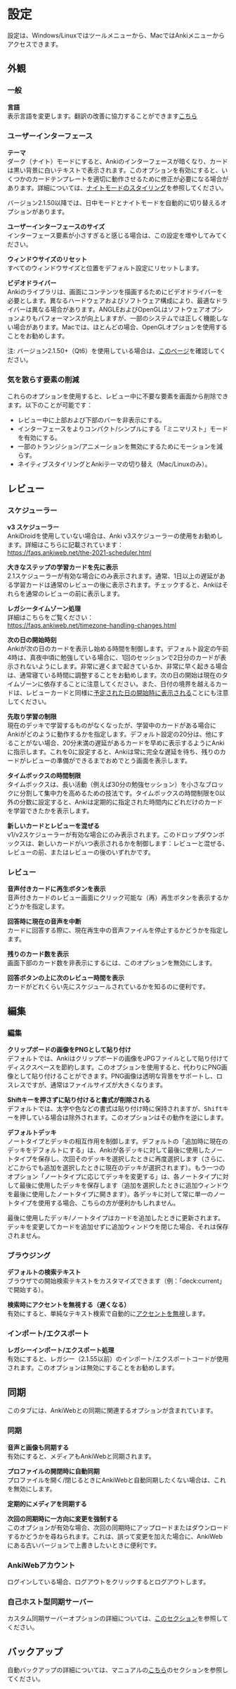 # 設定

<!-- toc -->

設定は、Windows/Linuxではツールメニューから、MacではAnkiメニューからアクセスできます。

## 外観

### 一般

**言語**\
表示言語を変更します。翻訳の改善に協力することができます[こちら](https://translating.ankiweb.net/)

### ユーザーインターフェース

**テーマ**\
ダーク（ナイト）モードにすると、Ankiのインターフェースが暗くなり、カードは黒い背景に白いテキストで表示されます。このオプションを有効にすると、いくつかのカードテンプレートを適切に動作させるために修正が必要になる場合があります。詳細については、[ナイトモードのスタイリング](templates/styling.md#ナイトモード)を参照してください。

バージョン2.1.50以降では、日中モードとナイトモードを自動的に切り替えるオプションがあります。

**ユーザーインターフェースのサイズ**\
インターフェース要素が小さすぎると感じる場合は、この設定を増やしてみてください。

**ウィンドウサイズのリセット**\
すべてのウィンドウサイズと位置をデフォルト設定にリセットします。

**ビデオドライバー**\
Ankiのライブラリは、画面にコンテンツを描画するためにビデオドライバーを必要とします。異なるハードウェアおよびソフトウェア構成により、最適なドライバーは異なる場合があります。ANGLEおよびOpenGLはソフトウェアオプションよりもパフォーマンスが向上しますが、一部のシステムでは正しく機能しない場合があります。Macでは、ほとんどの場合、OpenGLオプションを使用することをお勧めします。

注: バージョン2.1.50+（Qt6）を使用している場合は、[このページ](./platform/windows/display-issues.md#qt6)を確認してください。

### 気を散らす要素の削減

これらのオプションを使用すると、レビュー中に不要な要素を画面から削除できます。以下のことが可能です：

- レビュー中に上部および下部のバーを非表示にする。
- インターフェースをよりコンパクト/シンプルにする「ミニマリスト」モードを有効にする。
- 一部のトランジション/アニメーションを無効にするためにモーションを減らす。
- ネイティブスタイリングとAnkiテーマの切り替え（Mac/Linuxのみ）。

## レビュー

### スケジューラー

**v3 スケジューラー**\
AnkiDroidを使用していない場合は、Anki v3スケジューラーの使用をお勧めします。詳細はこちらに記載されています：\
<https://faqs.ankiweb.net/the-2021-scheduler.html>

**大きなステップの学習カードを先に表示**\
2.1スケジューラーが有効な場合にのみ表示されます。通常、1日以上の遅延がある学習カードは通常のレビューの後に表示されます。チェックすると、Ankiはそれらを通常のレビューの前に表示します。

**レガシータイムゾーン処理**\
詳細はこちらをご覧ください：\
<https://faqs.ankiweb.net/timezone-handling-changes.html>

**次の日の開始時刻**\
Ankiが次の日のカードを表示し始める時間を制御します。デフォルト設定の午前4時は、真夜中頃に勉強している場合に、1回のセッションで2日分のカードが表示されないようにします。非常に遅くまで起きているか、非常に早く起きる場合は、通常寝ている時間に調整することをお勧めします。次の日の開始は現在のタイムゾーンに依存することに注意してください。また、日付の境界を越えるカードは、レビューカードと同様に[予定された日の開始時に表示される](./deck-options.md#日付の境界)ことにも注意してください。

**先取り学習の制限**\
現在のデッキで学習するものがなくなったが、学習中のカードがある場合にAnkiがどのように動作するかを指定します。デフォルト設定の20分は、他にすることがない場合、20分未満の遅延があるカードを早めに表示するようにAnkiに指示します。これを0に設定すると、Ankiは常に完全な遅延を待ち、残りのカードがレビューの準備ができるまでおめでとう画面を表示します。

**タイムボックスの時間制限**\
タイムボックスは、長い活動（例えば30分の勉強セッション）を小さなブロックに分割して集中力を高めるための技法です。タイムボックスの時間制限を0以外の分数に設定すると、Ankiは定期的に指定された時間内にどれだけのカードを学習できたかを表示します。

**新しいカードとレビューを混ぜる**\
v1/v2スケジューラーが有効な場合にのみ表示されます。このドロップダウンボックスは、新しいカードがいつ表示されるかを制御します：レビューと混ぜる、レビューの前、またはレビューの後のいずれかです。

### レビュー

**音声付きカードに再生ボタンを表示**\
音声付きカードのレビュー画面にクリック可能な（再）再生ボタンを表示するかどうかを指定します。

**回答時に現在の音声を中断**\
カードに回答する際に、現在再生中の音声ファイルを停止するかどうかを指定します。

**残りのカード数を表示**\
画面下部のカード数を非表示にするには、このオプションを無効にします。

**回答ボタンの上に次のレビュー時間を表示**\
カードがどれくらい先にスケジュールされているかを知るのに便利です。

## 編集

### 編集

**クリップボードの画像をPNGとして貼り付け**\
デフォルトでは、Ankiはクリップボードの画像をJPGファイルとして貼り付けてディスクスペースを節約します。このオプションを使用すると、代わりにPNG画像として貼り付けることができます。PNG画像は透明な背景をサポートし、ロスレスですが、通常はファイルサイズが大きくなります。

**Shiftキーを押さずに貼り付けると書式が削除される**\
デフォルトでは、太字や色などの書式は貼り付け時に保持されますが、<kbd>Shift</kbd>キーを押している場合は除外されます。このオプションはその動作を逆にします。

**デフォルトデッキ**\
ノートタイプとデッキの相互作用を制御します。デフォルトの「追加時に現在のデッキをデフォルトにする」は、Ankiが各デッキに対して最後に使用したノートタイプを保存し、次回そのデッキを選択したときに再度選択します（さらに、どこからでも追加を選択したときに現在のデッキが選択されます）。もう一つのオプション「ノートタイプに応じてデッキを変更する」は、各ノートタイプに対して最後に使用したデッキを保存します（追加を選択したときに追加ウィンドウを最後に使用したノートタイプに開きます）。各デッキに対して常に単一のノートタイプを使用する場合、こちらの方が便利かもしれません。

最後に使用したデッキ/ノートタイプはカードを追加したときに更新されます。デッキを変更してカードを追加せずに追加ウィンドウを閉じた場合、それは保存されません。

### ブラウジング

**デフォルトの検索テキスト**\
ブラウザでの開始検索テキストをカスタマイズできます（例：「deck:current」で開始する）。

**検索時にアクセントを無視する（遅くなる）**\
有効にすると、単純なテキスト検索で自動的に[アクセントを無視](./searching.md#アクセント･結合文字を無視する)します。

### インポート/エクスポート

**レガシーインポート/エクスポート処理**\
有効にすると、レガシー（2.1.55以前）のインポート/エクスポートコードが使用されます。このオプションは無効にすることをお勧めします。

## 同期

このタブには、AnkiWebとの同期に関連するオプションが含まれています。

### 同期

**音声と画像も同期する**\
有効にすると、メディアもAnkiWebと同期されます。

**プロファイルの開閉時に自動同期**\
プロファイルを開く/閉じるときにAnkiWebと自動同期したくない場合は、これを無効にします。

**定期的にメディアを同期する**

**次回の同期時に一方向に変更を強制する**\
このオプションが有効な場合、次回の同期時にアップロードまたはダウンロードするかどうかを尋ねられます。これは、誤って変更を加えた場合に、AnkiWebにある古いバージョンで上書きしたいときに便利です。

### AnkiWebアカウント

ログインしている場合、ログアウトをクリックするとログアウトします。

### 自己ホスト型同期サーバー

カスタム同期サーバーオプションの詳細については、[このセクション](./sync-server.md)を参照してください。

## バックアップ

自動バックアップの詳細については、マニュアルの[こちら](backups.md#自動バックアップ)のセクションを参照してください。
